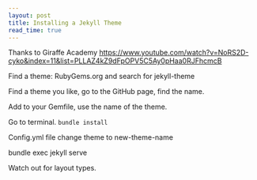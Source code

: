 ```yaml
---
layout: post
title: Installing a Jekyll Theme
read_time: true
---
```

Thanks to Giraffe Academy https://www.youtube.com/watch?v=NoRS2D-cyko&index=11&list=PLLAZ4kZ9dFpOPV5C5Ay0pHaa0RJFhcmcB

Find a theme: RubyGems.org and search for jekyll-theme

Find a theme you like, go to the GitHub page, find the name.

Add to your Gemfile, use the name of the theme.

Go to terminal. ```bundle install```

Config.yml file change theme to new-theme-name

bundle exec jekyll serve

Watch out for layout types. 